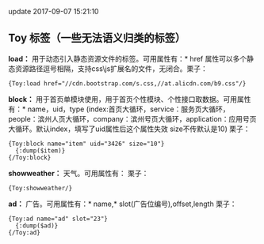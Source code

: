 update 2017-09-07 15:21:10
## Toy 标签（一些无法语义归类的标签）

**load：** 用于动态引入静态资源文件的标签。可用属性有：* href 属性可以多个静态资源路径逗号相隔，支持css\js扩展名的文件，无闭合。栗子：

```
{Toy:load href="//cdn.bootstrap.com/s.css,//at.alicdn.com/b9.css"/}
```

**block：** 用于首页单模块使用，用于首页个性模块、个性接口取数据。可用属性有：* name，uid，type (index:首页大循环，service：服务页大循环，people：滨州人页大循环，company：滨州号页大循环，application：应用号页大循环。默认index，填写了uid属性后这个属性失效 size不传默认是10)
栗子：

```
{Toy:block name="item" uid="3426" size="10"}
  {:dump($item)}
{/Toy:block}
```

**showweather：** 天气。可用属性有：
栗子：
```
{Toy:showweather/}
```

**ad：** 广告。可用属性有：* name,* slot(广告位编号),offset,length
栗子：

```
{Toy:ad name="ad" slot="23"}
  {:dump($ad)}
{/Toy:ad}
```
